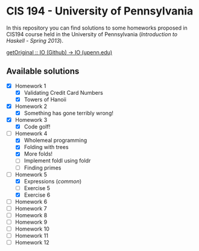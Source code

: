 # CIS 194 - University of Pennsylvania
In this repository you can find solutions to some homeworks proposed in CIS194 course
held in the University of Pennsylvania (*Introduction to Haskell - Spring 2013*).

[getOriginal :: IO (Github) -> IO (upenn.edu)](http://www.cis.upenn.edu/~cis194/spring13/lectures.html)

## Available solutions
- [x] Homework 1
	- [x] Validating Credit Card Numbers
	- [x] Towers of Hanoii
- [x] Homework 2
	- [x] Something has gone terribly wrong!
- [x] Homework 3
	- [x] Code golf!
- [ ] Homework 4
	- [x] Wholemeal programming
	- [x] Folding with trees
	- [x] More folds!
	- [ ] Implement foldl using foldr
	- [ ] Finding primes
- [ ] Homework 5
	- [x] Expressions (*common*)
	- [ ] Exercise 5
	- [x] Exercise 6
- [ ] Homework 6
- [ ] Homework 7
- [ ] Homework 8
- [ ] Homework 9
- [ ] Homework 10
- [ ] Homework 11
- [ ] Homework 12